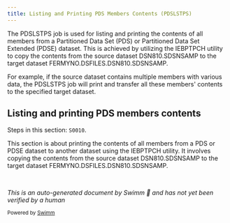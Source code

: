 ```yaml
---
title: Listing and Printing PDS Members Contents (PDSLSTPS)
---
```

The PDSLSTPS job is used for listing and printing the contents of all members from a Partitioned Data Set (PDS) or Partitioned Data Set Extended (PDSE) dataset. This is achieved by utilizing the IEBPTPCH utility to copy the contents from the source dataset DSN810.SDSNSAMP to the target dataset FERMYNO.DSFILES.DSN810.SDSNSAMP.

For example, if the source dataset contains multiple members with various data, the PDSLSTPS job will print and transfer all these members' contents to the specified target dataset.

## Listing and printing PDS members contents

Steps in this section: `S0010`.

This section is about printing the contents of all members from a PDS or PDSE dataset to another dataset using the IEBPTPCH utility. It involves copying the contents from the source dataset DSN810.SDSNSAMP to the target dataset FERMYNO.DSFILES.DSN810.SDSNSAMP.

&nbsp;

*This is an auto-generated document by Swimm 🌊 and has not yet been verified by a human*

<SwmMeta version="3.0.0" repo-id="Z2l0aHViJTNBJTNBbWFpbmZyYW1lJTNBJTNBU3dpbW0tRGVtbw==" repo-name="mainframe"><sup>Powered by [Swimm](/)</sup></SwmMeta>
